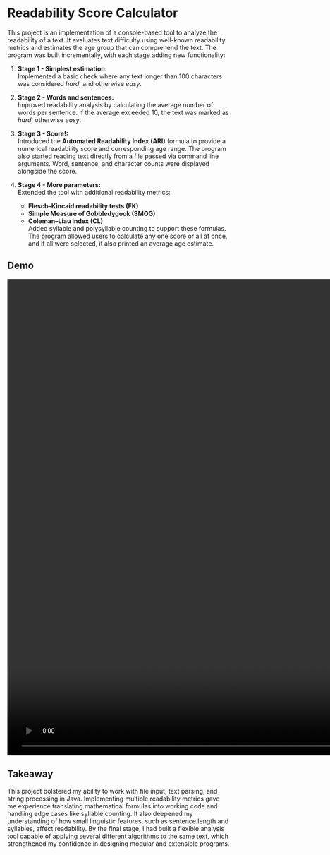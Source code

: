 # Readability Score Calculator

This project is an implementation of a console-based tool to analyze the readability of a text. It evaluates text
difficulty using well-known readability metrics and estimates the age group that can comprehend the text. The program
was built incrementally, with each stage adding new functionality:

1. **Stage 1 - Simplest estimation:**  
   Implemented a basic check where any text longer than 100 characters was considered *hard*, and otherwise *easy*.

2. **Stage 2 - Words and sentences:**  
   Improved readability analysis by calculating the average number of words per sentence. If the average exceeded 10,
   the text was marked as *hard*, otherwise *easy*.

3. **Stage 3 - Score!:**  
   Introduced the **Automated Readability Index (ARI)** formula to provide a numerical readability score and
   corresponding age range. The program also started reading text directly from a file passed via command line
   arguments. Word, sentence, and character counts were displayed alongside the score.

4. **Stage 4 - More parameters:**  
   Extended the tool with additional readability metrics:
    - **Flesch–Kincaid readability tests (FK)**
    - **Simple Measure of Gobbledygook (SMOG)**
    - **Coleman–Liau index (CL)**  
      Added syllable and polysyllable counting to support these formulas. The program allowed users to calculate any one
      score or all at once, and if all were selected, it also printed an average age estimate.

## Demo

<video width="1920" height="1080" align="center" src=""></video>

## Takeaway

This project bolstered my ability to work with file input, text parsing, and string processing in Java. Implementing
multiple readability metrics gave me experience translating mathematical formulas into working code and handling edge
cases like syllable counting. It also deepened my understanding of how small linguistic features, such as sentence
length and syllables, affect readability. By the final stage, I had built a flexible analysis tool capable of applying
several different algorithms to the same text, which strengthened my confidence in designing modular and extensible
programs.